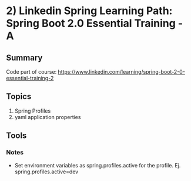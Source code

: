 # 2) Linkedin Spring Learning Path: Spring Boot 2.0 Essential Training - A
## Summary
Code part of course: https://www.linkedin.com/learning/spring-boot-2-0-essential-training-2 


## Topics
1) Spring Profiles
2) yaml application properties

## Tools

### Notes
* Set environment variables as spring.profiles.active for the profile. Ej. spring.profiles.active=dev